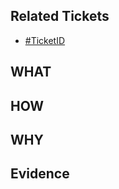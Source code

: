 ## Related Tickets
- [#TicketID](https://edu-redmine.sun-asterisk.vn/issues/?)

## WHAT

## HOW


## WHY

## Evidence
